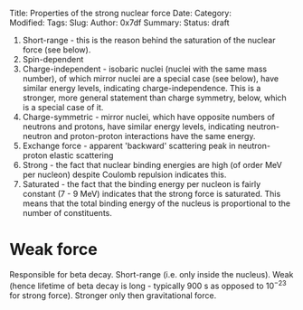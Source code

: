 Title: Properties of the strong nuclear force
Date: 
Category:  
Modified: 
Tags: 
Slug: 
Author: 0x7df
Summary: 
Status: draft

1. Short-range - this is the reason behind the saturation of the nuclear force
(see below).
2. Spin-dependent
3. Charge-independent - isobaric nuclei (nuclei with the same mass number), of
which mirror nuclei are a special case (see below), have similar energy levels,
indicating charge-independence. This is a stronger, more general statement than
charge symmetry, below, which is a special case of it.
4. Charge-symmetric - mirror nuclei, which have opposite numbers of neutrons
and protons, have similar energy levels, indicating neutron-neutron and
proton-proton interactions have the same energy.
5. Exchange force - apparent 'backward' scattering peak in neutron-proton
elastic scattering
6. Strong - the fact that nuclear binding energies are high (of order MeV per
nucleon) despite Coulomb repulsion indicates this.
7. Saturated - the fact that the binding energy per nucleon is fairly constant
(7 - 9 MeV) indicates that the strong force is saturated. This means that the
total binding energy of the nucleus is proportional to the number of
constituents.

# Weak force

Responsible for beta decay. Short-range (i.e. only inside the nucleus).
Weak (hence lifetime of beta decay is long - typically 900 s as opposed to
$10^{-23}$ for strong force). Stronger only then gravitational force.
